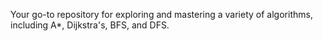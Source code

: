 
Your go-to repository for exploring and mastering a variety of algorithms, including A*, Dijkstra's, BFS, and DFS.
